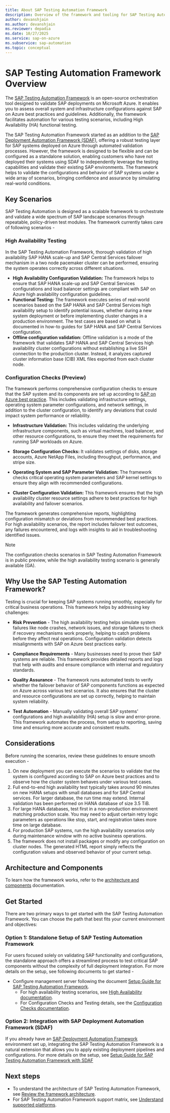 ```yaml
---
title: About SAP Testing Automation Framework
description: Overview of the framework and tooling for SAP Testing Automation Framework.
author: devanshjain
ms.author: devanshjain
ms.reviewer: depadia
ms.date: 10/27/2025
ms.service: sap-on-azure
ms.subservice: sap-automation
ms.topic: conceptual
---
```


# SAP Testing Automation Framework Overview

The [SAP Testing Automation Framework](https://github.com/Azure/sap-automation-qa) is an open-source orchestration tool designed to validate SAP deployments on Microsoft Azure. It enables you to assess overall system and infrastructure configurations against SAP on Azure best practices and guidelines. Additionally, the framework facilitates automation for various testing scenarios, including High Availability (HA) functional testing.

The SAP Testing Automation Framework started as an addition to the [SAP Deployment Automation Framework (SDAF)](./deployment-framework.md), offering a robust testing layer for SAP systems deployed on Azure through automated validation processes. However, the framework is designed to be flexible and can be configured as a standalone solution, enabling customers who have not deployed their systems using SDAF to independently leverage the testing capabilities and validate their existing SAP environments. The framework helps to validate the configurations and behavior of SAP systems under a wide array of scenarios, bringing confidence and assurance by simulating real-world conditions.

## Key Scenarios

SAP Testing Automation is designed as a scalable framework to orchestrate and validate a wide spectrum of SAP landscape scenarios through repeatable, policy-driven test modules. The framework currently takes care of following scenarios -

### High Availability Testing

In the SAP Testing Automation Framework, thorough validation of high availability SAP HANA scale-up and SAP Central Services failover mechanism in a two node pacemaker cluster can be performed, ensuring the system operates correctly across different situations.

- **High Availability Configuration Validation:** The framework helps to ensure that SAP HANA scale-up and SAP Central Services configurations and load balancer settings are compliant with SAP on Azure high availability configuration guidelines.
- **Functional Testing:** The framework executes series of real-world scenarios based on the SAP HANA and SAP Central Services high availability setup to identify potential issues, whether during a new system deployment or before implementing cluster changes in a production environment. The test cases are based on what is documented in how-to guides for SAP HANA and SAP Central Services configuration.
- **Offline configuration validation:** Offline validation is a mode of the framework that validates SAP HANA and SAP Central Services high availability cluster configurations without establishing a live SSH connection to the production cluster. Instead, it analyzes captured cluster information base (CIB) XML files exported from each cluster node.

### Configuration Checks (Preview)

The framework performs comprehensive configuration checks to ensure that the SAP system and its components are set up according to [SAP on Azure best practice](../../sap/). This includes validating infrastructure settings, operating system parameter configurations, and network settings, in addition to the cluster configuration, to identify any deviations that could impact system performance or reliability.

- **Infrastructure Validation:** This includes validating the underlying infrastructure components, such as virtual machines, load balancer, and other resource configurations, to ensure they meet the requirements for running SAP workloads on Azure.

- **Storage Configuration Checks:** It validates settings of disks, storage accounts, Azure NetApp Files, including throughput, performance, and stripe size.

- **Operating System and SAP Parameter Validation:** The framework checks critical operating system parameters and SAP kernel settings to ensure they align with recommended configurations.

- **Cluster Configuration Validation:** This framework ensures that the high availability cluster resource settings adhere to best practices for high availability and failover scenarios.

The framework generates comprehensive reports, highlighting configuration mismatch or deviations from recommended best practices. For high availability scenarios, the report includes failover test outcomes, any failures encountered, and logs with insights to aid in troubleshooting identified issues.

> [!NOTE]
>
> The configuration checks scenarios in SAP Testing Automation Framework is in public preview, while the high availability testing scenario is generally available (GA).

## Why Use the SAP Testing Automation Framework?

Testing is crucial for keeping SAP systems running smoothly, especially for critical business operations. This framework helps by addressing key challenges:

- **Risk Prevention** - The high availability testing helps simulate system failures like node crashes, network issues, and storage failures to check if recovery mechanisms work properly, helping to catch problems before they affect real operations. Configuration validation detects misalignments with SAP on Azure best practices early.

- **Compliance Requirements** - Many businesses need to prove their SAP systems are reliable. This framework provides detailed reports and logs that help with audits and ensure compliance with internal and regulatory standards.

- **Quality Assurance** - The framework runs automated tests to verify whether the failover behavior of SAP components functions as expected on Azure across various test scenarios. It also ensures that the cluster and resource configurations are set up correctly, helping to maintain system reliability.

- **Test Automation** - Manually validating overall SAP systems' configurations and high availability (HA) setup is slow and error-prone. This framework automates the process, from setup to reporting, saving time and ensuring more accurate and consistent results.

## Considerations

Before running the scenarios, review these guidelines to ensure smooth execution -

1. On new deployment you can execute the scenarios to validate that the system is configured according to SAP on Azure best practices and to observe how the cluster system behaves under various test cases. 
2. Full end-to-end high availability test typically takes around 90 minutes on new HANA setups with small databases and for SAP Central services. For larger database, the run time may extend. Internal validation has been performed on HANA database of size 3.5 TiB. 
3. For large HANA databases, test first in a non-production environment matching production scale. You may need to adjust certain retry logic parameters as operations like stop, start, and registration takes more time on large database.
4. For production SAP systems, run the high availability scenarios only during maintenance window with no active business operations.
5. The framework does not install packages or modify any configuration on cluster nodes. The generated HTML report simply reflects the configuration values and observed behavior of your current setup.

## Architecture and Components

To learn how the framework works, refer to the [architecture and components](./testing-framework-architecture.md) documentation.

## Get Started

There are two primary ways to get started with the SAP Testing Automation Framework. You can choose the path that best fits your current environment and objectives:

### Option 1: Standalone Setup of SAP Testing Automation Framework

For users focused solely on validating SAP functionality and configurations, the standalone approach offers a streamlined process to test critical SAP components without the complexity of full deployment integration. For more details on the setup, see following documents to get started -

- Configure management server following the document [Setup Guide for SAP Testing Automation Framework](https://github.com/Azure/sap-automation-qa/blob/main/docs/SETUP.MD).
  - For high availability testing scenarios, see [High Availability documentation](https://github.com/Azure/sap-automation-qa/blob/main/docs/HIGH_AVAILABILITY.md).
  - For Configuration Checks and Testing details, see the [Configuration Checks documentation](https://github.com/Azure/sap-automation-qa/blob/main/docs/CONFIGURATION_CHECKS.md).

### Option 2: Integration with SAP Deployment Automation Framework (SDAF)

If you already have an [SAP Deployment Automation Framework](./deployment-framework.md) environment set up, integrating the SAP Testing Automation Framework is a natural extension that allows you to apply existing deployment pipelines and configurations. For more details on the setup, see [Setup Guide for SAP Testing Automation Framework with SDAF](https://github.com/Azure/sap-automation-qa/blob/main/docs/SDAF_INTEGRATION.md)

## Next steps

- To understand the architecture of SAP Testing Automation Framework, see [Review the framework architecture](testing-framework-architecture.md).
- For SAP Testing Automation Framework support matrix, see [Understand supported platforms](testing-framework-supportability.md).
